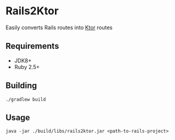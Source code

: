 # Rails2Ktor
Easily converts Rails routes into [Ktor](https://ktor.io/) routes

## Requirements
* JDK8+
* Ruby 2.5+

## Building
```
./gradlew build
```

## Usage
```
java -jar ./build/libs/rails2ktor.jar <path-to-rails-project>
```